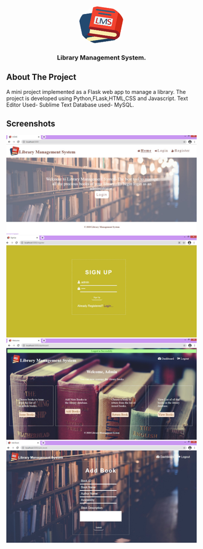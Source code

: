 
<p align="center">
  <a href="https://github.com/kratikaagarwal/Library-Management-System">
    <img src="https://github.com/kratikaagarwal/Library-Management-System/blob/main/src/static/images/logo2.png" alt="Logo" width="120" height="100"
         style="border-radius: 50%;">
  </a>

  <h3 align="center">Library Management System.</h3>

 
## About The Project
A mini project implemented as a Flask web app to manage a library.
The project is developed using Python,FLask,HTML,CSS and Javascript.
Text Editor Used- Sublime Text
Database used- MySQL.

## Screenshots

![Screenshot](https://github.com/kratikaagarwal/Library-Management-System/blob/main/src/static/screenshot/pic1.jpg)
![Screenshot](https://github.com/kratikaagarwal/Library-Management-System/blob/main/src/static/screenshot/pic2.jpg)
![Screenshot](https://github.com/kratikaagarwal/Library-Management-System/blob/main/src/static/screenshot/pic3.jpg)
![Screenshot](https://github.com/kratikaagarwal/Library-Management-System/blob/main/src/static/screenshot/pic4.jpg)

